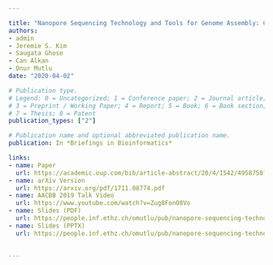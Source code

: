 ```yaml
---

title: "Nanopore Sequencing Technology and Tools for Genome Assembly: Computational Analysis of the Current State, Bottlenecks and Future Directions"
authors:
- admin
- Jeremie S. Kim
- Saugata Ghose
- Can Alkan
- Onur Mutlu
date: "2020-04-02"

# Publication type.
# Legend: 0 = Uncategorized; 1 = Conference paper; 2 = Journal article;
# 3 = Preprint / Working Paper; 4 = Report; 5 = Book; 6 = Book section;
# 7 = Thesis; 8 = Patent
publication_types: ["2"]

# Publication name and optional abbreviated publication name.
publication: In *Briefings in Bioinformatics*

links:
- name: Paper
  url: https://academic.oup.com/bib/article-abstract/20/4/1542/4958758?redirectedFrom=fulltext
- name: arXiv Version
  url: https://arxiv.org/pdf/1711.08774.pdf
- name: AACBB 2019 Talk Video
  url: https://www.youtube.com/watch?v=Zug8FonO8Vo
- name: Slides (PDF)
  url: https://people.inf.ethz.ch/omutlu/pub/nanopore-sequencing-technology-and-tools-for-genome-assembly-AACBB18-talk.pdf
- name: Slides (PPTX)
  url: https://people.inf.ethz.ch/omutlu/pub/nanopore-sequencing-technology-and-tools-for-genome-assembly-AACBB18-talk.pptx
  

---
```

